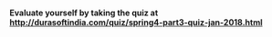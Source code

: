 #### Evaluate yourself by taking the quiz at http://durasoftindia.com/quiz/spring4-part3-quiz-jan-2018.html
